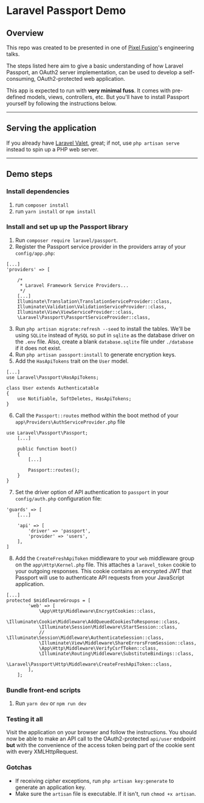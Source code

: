 # Laravel Passport Demo

## Overview

This repo was created to be presented in one of [Pixel Fusion](https://pixelfusion.co.nz)'s engineering talks.

The steps listed here aim to give a basic understanding of how Laravel Passport, an OAuth2 server implementation, can be used to develop a self-consuming, OAuth2-protected web application.

This app is expected to run with **very minimal fuss**. It comes with pre-defined models, views, controllers, etc. But you'll have to install Passport yourself by following the instructions below.

---

## Serving the application

If you already have [Laravel Valet](https://laravel.com/docs/5.4/valet), great; if not, use `php artisan serve` instead to spin up a PHP web server.

---

## Demo steps

### Install dependencies

1. run `composer install`
1. run `yarn install` or `npm install`

### Install and set up up the Passport library

1. Run `composer require laravel/passport`.
1. Register the Passport service provider in the providers array of your `config/app.php`:
```
[...]
'providers' => [

    /*
     * Laravel Framework Service Providers...
     */
    [...]
    Illuminate\Translation\TranslationServiceProvider::class,
    Illuminate\Validation\ValidationServiceProvider::class,
    Illuminate\View\ViewServiceProvider::class,
    \Laravel\Passport\PassportServiceProvider::class,
```
3. Run `php artisan migrate:refresh --seed` to install the tables. We'll be using `SQLite` instead of `MySQL` so put in `sqlite` as the database driver on the `.env` file. Also, create a blank `database.sqlite` file under `./database` if it does not exist.
3. Run `php artisan passport:install` to generate encryption keys.
3. Add the `HasApiTokens` trait on the `User` model.
```
[...]
use Laravel\Passport\HasApiTokens;

class User extends Authenticatable
{
    use Notifiable, SoftDeletes, HasApiTokens;
}
```
6. Call the `Passport::routes` method within the boot method of your  `app\Providers\AuthServiceProvider.php` file
```
use Laravel\Passport\Passport;
    [...]

    public function boot()
    {
        [...]

        Passport::routes();
    }
}
```
7. Set the driver option of API authentication to `passport` in your `config/auth.php` configuration file:
```
'guards' => [
    [...]

    'api' => [
        'driver' => 'passport',
        'provider' => 'users',
    ],
]
```
8. Add the `CreateFreshApiToken` middleware to your `web` middleware group on the `app\Http\Kernel.php` file. This attaches a `laravel_token` cookie to your outgoing responses. This cookie contains an encrypted JWT that Passport will use to authenticate API requests from your JavaScript application.
```
[...]
protected $middlewareGroups = [
        'web' => [
            \App\Http\Middleware\EncryptCookies::class,
            \Illuminate\Cookie\Middleware\AddQueuedCookiesToResponse::class,
            \Illuminate\Session\Middleware\StartSession::class,
            // \Illuminate\Session\Middleware\AuthenticateSession::class,
            \Illuminate\View\Middleware\ShareErrorsFromSession::class,
            \App\Http\Middleware\VerifyCsrfToken::class,
            \Illuminate\Routing\Middleware\SubstituteBindings::class,
            \Laravel\Passport\Http\Middleware\CreateFreshApiToken::class,
        ],
    ];
```

### Bundle front-end scripts

1. Run `yarn dev` or `npm run dev`

### Testing it all

Visit the application on your browser and follow the instructions. You should now be able to make an API call to the OAuth2-protected `api/user` endpoint **but** with the convenience of the access token being part of the cookie sent with every XMLHttpRequest.


### Gotchas

- If receiving _cipher_ exceptions, run `php artisan key:generate` to generate an application key.
- Make sure the `artisan` file is executable. If it isn't, run `chmod +x artisan`.